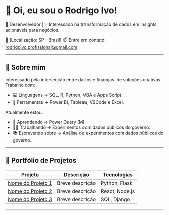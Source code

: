 # 👋 Oi, eu sou o Rodrigo Ivo!

🎯 Desenvolvedor | 💡 Interessado na transformação de dados em insights acionáveis para negócios.

📍 [Localização: SP - Brasil]
📫 Entre em contato: rodrigoivo.profissional@gmail.com

---

## 🚀 Sobre mim

Interessado pela intersecção entre dados e finanças. de soluções criativas. Trabalho com:

- 💻 Linguagens -> SQL, R, Python, VBA e Apps Script.
- 🔧 Ferramentas -> Power BI, Tableau, VSCode e Excel.

Atualmente estou:

- 🧠 Aprendendo -> Power Query (M)
- 👨‍💻 Trabalhando -> Experimentos com dados públicos do governo.
- 📚 Escrevendo sobre -> Análise de experimentos com dados públicos do governo.

---

## 🧰 Portfólio de Projetos

| Projeto | Descrição | Tecnologias |
|--------|-----------|-------------|
| [Nome do Projeto 1](link-do-repo) | Breve descrição | Python, Flask |
| [Nome do Projeto 2](link-do-repo) | Breve descrição | React, Node.js |
| [Nome do Projeto 3](link-do-repo) | Breve descrição | SQL, Django |

---
